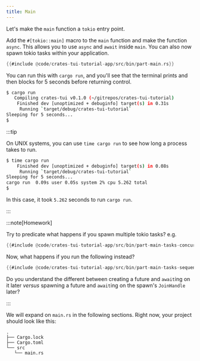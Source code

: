 ```yaml
---
title: Main
---
```


Let's make the `main` function a `tokio` entry point.

Add the `#[tokio::main]` macro to the `main` function and make the function `async`. This allows you
to use `async` and `await` inside `main`. You can also now spawn tokio tasks within your
application.

```rust
{{#include @code/crates-tui-tutorial-app/src/bin/part-main.rs}}
```

You can run this with `cargo run`, and you'll see that the terminal prints and then blocks for 5
seconds before returning control.

```bash
$ cargo run
   Compiling crates-tui v0.1.0 (~/gitrepos/crates-tui-tutorial)
    Finished dev [unoptimized + debuginfo] target(s) in 0.31s
     Running `target/debug/crates-tui-tutorial`
Sleeping for 5 seconds...
$
```

:::tip

On UNIX systems, you can use `time cargo run` to see how long a process takes to run.

<!--
time cargo run --bin part-main
-->

```bash
$ time cargo run
    Finished dev [unoptimized + debuginfo] target(s) in 0.08s
     Running `target/debug/crates-tui-tutorial`
Sleeping for 5 seconds...
cargo run  0.09s user 0.05s system 2% cpu 5.262 total
$
```

In this case, it took `5.262` seconds to run `cargo run`.

:::

:::note[Homework]

Try to predicate what happens if you spawn multiple tokio tasks? e.g.

```rust
{{#include @code/crates-tui-tutorial-app/src/bin/part-main-tasks-concurrent.rs}}
```

<!--
Is this good for a user to think about?

In the above example, if you make this change:

```diff
- #[tokio::main]
+ #[tokio::main(flavor = "current_thread")]
```

can you predict how the code will behave differently? Run it to confirm. Do you understand why it
behaves the way it does?
-->

Now, what happens if you run the following instead?

```rust
{{#include @code/crates-tui-tutorial-app/src/bin/part-main-tasks-sequential.rs}}
```

Do you understand the different between creating a future and `await`ing on it later _versus_
spawning a future and `await`ing on the spawn's `JoinHandle` later?

:::

<!--

```
$ time cargo run --bin part-main-tasks-concurrent

Spawning a task that sleeps 5 seconds...
Getting return values from tasks...
Sleeping for 5 seconds in a tokio task 0...
Sleeping for 5 seconds in a tokio task 2...
Sleeping for 5 seconds in a tokio task 1...
Sleeping for 5 seconds in a tokio task 3...
Sleeping for 5 seconds in a tokio task 5...
Sleeping for 5 seconds in a tokio task 6...
Sleeping for 5 seconds in a tokio task 4...
Sleeping for 5 seconds in a tokio task 8...
Sleeping for 5 seconds in a tokio task 7...
Sleeping for 5 seconds in a tokio task 9...
Got i = 9
Got i = 8
Got i = 7
Got i = 6
Got i = 5
Got i = 4
Got i = 3
Got i = 2
Got i = 1
Got i = 0

cargo run --bin part-main-tasks-concurrent  0.09s user 0.05s system 2% cpu 5.385 total
```

When spawning tasks it only takes 5 seconds.

```
$ time cargo run --bin part-main-tasks-sequential

Spawning a task that sleeps 5 seconds...
Getting return values from tasks...
Sleeping for 5 seconds in a tokio task 9...
Got i = 9
Sleeping for 5 seconds in a tokio task 8...
Got i = 8
Sleeping for 5 seconds in a tokio task 7...
Got i = 7
Sleeping for 5 seconds in a tokio task 6...
Got i = 6
Sleeping for 5 seconds in a tokio task 5...
Got i = 5
Sleeping for 5 seconds in a tokio task 4...
Got i = 4
Sleeping for 5 seconds in a tokio task 3...
Got i = 3
Sleeping for 5 seconds in a tokio task 2...
Got i = 2
Sleeping for 5 seconds in a tokio task 1...
Got i = 1
Sleeping for 5 seconds in a tokio task 0...
Got i = 0

cargo run --bin part-main-tasks-sequential  0.10s user 0.05s system 0% cpu 50.520 total
```

Without a spawn, you are creating a future which is only polled when the future is awaited on.
And when it is awaited on, it blocks the current thread.

-->

We will expand on `main.rs` in the following sections. Right now, your project should look like
this:

```
.
├── Cargo.lock
├── Cargo.toml
└── src
   └── main.rs
```
